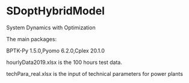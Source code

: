 # SDoptHybridModel
System Dynamics with Optimization

The main packages:

BPTK-Py 1.5.0,Pyomo 6.2.0,Cplex 20.1.0

hourlyData2019.xlsx is the 100 hours test data.

techPara_real.xlsx is the input of technical parameters for power plants
